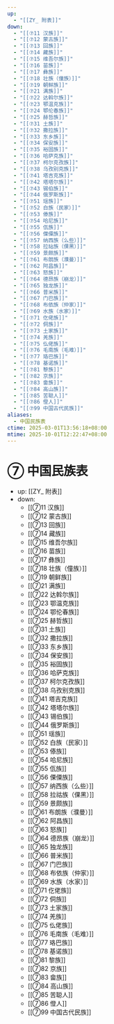 ```yaml
---
up:
  - "[[ZY_ 附表]]"
down:
  - "[[⑦11 汉族]]"
  - "[[⑦12 蒙古族]]"
  - "[[⑦13 回族]]"
  - "[[⑦14 藏族]]"
  - "[[⑦15 维吾尔族]]"
  - "[[⑦16 苗族]]"
  - "[[⑦17 彝族]]"
  - "[[⑦18 壮族（僮族）]]"
  - "[[⑦19 朝鲜族]]"
  - "[[⑦21 满族]]"
  - "[[⑦22 达斡尔族]]"
  - "[[⑦23 鄂温克族]]"
  - "[[⑦24 鄂伦春族]]"
  - "[[⑦25 赫哲族]]"
  - "[[⑦31 土族]]"
  - "[[⑦32 撒拉族]]"
  - "[[⑦33 东乡族]]"
  - "[[⑦34 保安族]]"
  - "[[⑦35 裕固族]]"
  - "[[⑦36 哈萨克族]]"
  - "[[⑦37 柯尔克孜族]]"
  - "[[⑦38 乌孜别克族]]"
  - "[[⑦41 塔吉克族]]"
  - "[[⑦42 塔塔尔族]]"
  - "[[⑦43 锡伯族]]"
  - "[[⑦44 俄罗斯族]]"
  - "[[⑦51 瑶族]]"
  - "[[⑦52 白族（民家）]]"
  - "[[⑦53 傣族]]"
  - "[[⑦54 哈尼族]]"
  - "[[⑦55 佤族]]"
  - "[[⑦56 傈僳族]]"
  - "[[⑦57 纳西族（么些）]]"
  - "[[⑦58 拉祜族（倮黑）]]"
  - "[[⑦59 景颇族]]"
  - "[[⑦61 布朗族（濮曼）]]"
  - "[[⑦62 阿昌族]]"
  - "[[⑦63 怒族]]"
  - "[[⑦64 德昂族（崩龙）]]"
  - "[[⑦65 独龙族]]"
  - "[[⑦66 普米族]]"
  - "[[⑦67 门巴族]]"
  - "[[⑦68 布依族（仲家）]]"
  - "[[⑦69 水族（水家）]]"
  - "[[⑦71 仡佬族]]"
  - "[[⑦72 侗族]]"
  - "[[⑦73 土家族]]"
  - "[[⑦74 羌族]]"
  - "[[⑦75 仫佬族]]"
  - "[[⑦76 毛南族（毛难）]]"
  - "[[⑦77 珞巴族]]"
  - "[[⑦78 基诺族]]"
  - "[[⑦81 黎族]]"
  - "[[⑦82 京族]]"
  - "[[⑦83 畲族]]"
  - "[[⑦84 高山族]]"
  - "[[⑦85 苦聪人]]"
  - "[[⑦86 僜人]]"
  - "[[⑦99 中国古代民族]]"
aliases:
  - 中国民族表
ctime: 2025-03-01T13:56:18+08:00
mtime: 2025-10-01T12:22:47+08:00
---
```


# ⑦ 中国民族表

- up: [[ZY_ 附表]]
- down:	
	- [[⑦11 汉族]]
	- [[⑦12 蒙古族]]
	- [[⑦13 回族]]
	- [[⑦14 藏族]]
	- [[⑦15 维吾尔族]]
	- [[⑦16 苗族]]
	- [[⑦17 彝族]]
	- [[⑦18 壮族（僮族）]]
	- [[⑦19 朝鲜族]]
	- [[⑦21 满族]]
	- [[⑦22 达斡尔族]]
	- [[⑦23 鄂温克族]]
	- [[⑦24 鄂伦春族]]
	- [[⑦25 赫哲族]]
	- [[⑦31 土族]]
	- [[⑦32 撒拉族]]
	- [[⑦33 东乡族]]
	- [[⑦34 保安族]]
	- [[⑦35 裕固族]]
	- [[⑦36 哈萨克族]]
	- [[⑦37 柯尔克孜族]]
	- [[⑦38 乌孜别克族]]
	- [[⑦41 塔吉克族]]
	- [[⑦42 塔塔尔族]]
	- [[⑦43 锡伯族]]
	- [[⑦44 俄罗斯族]]
	- [[⑦51 瑶族]]
	- [[⑦52 白族（民家）]]
	- [[⑦53 傣族]]
	- [[⑦54 哈尼族]]
	- [[⑦55 佤族]]
	- [[⑦56 傈僳族]]
	- [[⑦57 纳西族（么些）]]
	- [[⑦58 拉祜族（倮黑）]]
	- [[⑦59 景颇族]]
	- [[⑦61 布朗族（濮曼）]]
	- [[⑦62 阿昌族]]
	- [[⑦63 怒族]]
	- [[⑦64 德昂族（崩龙）]]
	- [[⑦65 独龙族]]
	- [[⑦66 普米族]]
	- [[⑦67 门巴族]]
	- [[⑦68 布依族（仲家）]]
	- [[⑦69 水族（水家）]]
	- [[⑦71 仡佬族]]
	- [[⑦72 侗族]]
	- [[⑦73 土家族]]
	- [[⑦74 羌族]]
	- [[⑦75 仫佬族]]
	- [[⑦76 毛南族（毛难）]]
	- [[⑦77 珞巴族]]
	- [[⑦78 基诺族]]
	- [[⑦81 黎族]]
	- [[⑦82 京族]]
	- [[⑦83 畲族]]
	- [[⑦84 高山族]]
	- [[⑦85 苦聪人]]
	- [[⑦86 僜人]]
	- [[⑦99 中国古代民族]]
	
